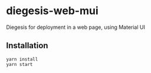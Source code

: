 # diegesis-web-mui
Diegesis for deployment in a web page, using Material UI

## Installation
```
yarn install
yarn start
```
